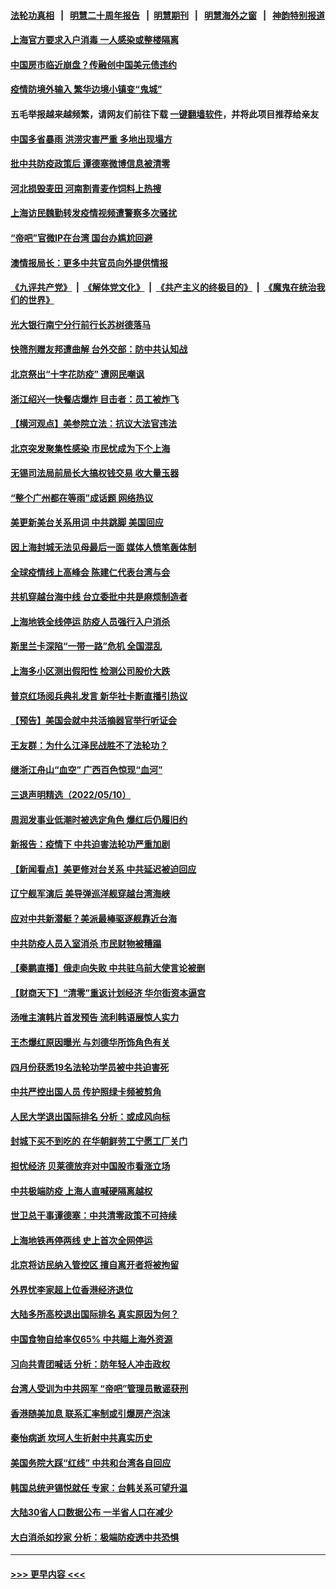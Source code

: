 #### [法轮功真相](https://github.com/gfw-breaker/truth/blob/master/README.md?t=0) &nbsp;&nbsp;|&nbsp;&nbsp; [明慧二十周年报告](https://github.com/gfw-breaker/mh-reports/blob/master/README.md?t=0) &nbsp;&nbsp;|&nbsp;&nbsp;[明慧期刊](https://github.com/gfw-breaker/mh-qikan) &nbsp;&nbsp;|&nbsp;&nbsp; [明慧海外之窗](https://github.com/gfw-breaker/mh-news/blob/master/README.md?t=0) &nbsp;&nbsp;|&nbsp;&nbsp; [神韵特别报道](https://github.com/gfw-breaker/mh-news/blob/master/shenyun.md?t=0)
#### [上海官方要求入户消毒 一人感染或整楼隔离](../pages/nsc413/n13733427.md?t=05120001) 
#### [中国房市临近崩盘？传融创中国美元债违约](../pages/nsc413/n13733285.md?t=05120001) 
#### [疫情防境外输入 繁华边境小镇变“鬼城”](../pages/nsc413/n13732729.md?t=05120001) 
#### 五毛举报越来越频繁，请网友们前往下载 [一键翻墙软件](https://github.com/gfw-breaker/ssr-accounts)，并将此项目推荐给亲友
#### [中国多省暴雨 洪涝灾害严重 多地出现塌方](../pages/nsc413/n13733107.md?t=05120001) 
#### [批中共防疫政策后 谭德塞微博信息被清零](../pages/nsc413/n13733099.md?t=05120001) 
#### [河北损毁麦田 河南割青麦作饲料上热搜](../pages/nsc413/n13733036.md?t=05120001) 
#### [上海访民魏勤转发疫情视频遭警察多次骚扰](../pages/nsc413/n13733148.md?t=05120001) 
#### [“帝吧”官微IP在台湾 国台办尴尬回避](../pages/nsc413/n13733056.md?t=05120001) 
#### [澳情报局长：更多中共官员向外提供情报](../pages/nsc413/n13732119.md?t=05120001) 
#### [《九评共产党》](https://github.com/begood0513/9ping.md/blob/master/README.md) &nbsp;|&nbsp; [《解体党文化》](../../../../jtdwh.md/blob/master/README.md)  &nbsp;|&nbsp; [《共产主义的终极目的》](../../../../gczydzjmd.md/blob/master/README.md) &nbsp;|&nbsp; [《魔鬼在统治我们的世界》](../../../../mgztzwmdsj.md/blob/master/README.md) 
#### [光大银行南宁分行前行长苏树德落马](../pages/nsc413/n13733109.md?t=05120001) 
#### [快筛剂赠友邦遭曲解 台外交部：防中共认知战](../pages/nsc413/n13733108.md?t=05120001) 
#### [北京祭出“十字花防疫” 遭网民嘲讽](../pages/nsc413/n13733054.md?t=05120001) 
#### [浙江绍兴一快餐店爆炸 目击者：员工被炸飞](../pages/nsc413/n13733008.md?t=05120001) 
#### [【横河观点】美参院立法：抗议大法官违法](../pages/nsc413/n13732500.md?t=05120001) 
#### [北京突发聚集性感染 市民忧成为下个上海](../pages/nsc413/n13732920.md?t=05120001) 
#### [无锡司法局前局长大搞权钱交易 收大量玉器](../pages/nsc413/n13732922.md?t=05120001) 
#### [“整个广州都在等雨”成话题 网络热议](../pages/nsc413/n13732931.md?t=05120001) 
#### [美更新美台关系用词 中共跳脚 美国回应](../pages/nsc413/n13732638.md?t=05120001) 
#### [因上海封城无法见母最后一面 媒体人愤笔轰体制](../pages/nsc413/n13732917.md?t=05120001) 
#### [全球疫情线上高峰会 陈建仁代表台湾与会](../pages/nsc413/n13732801.md?t=05120001) 
#### [共机穿越台海中线 台立委批中共是麻烦制造者](../pages/nsc413/n13732803.md?t=05120001) 
#### [上海地铁全线停运 防疫人员强行入户消杀](../pages/nsc413/n13732933.md?t=05120001) 
#### [斯里兰卡深陷“一带一路”危机 全国混乱](../pages/nsc413/n13732915.md?t=05120001) 
#### [上海多小区测出假阳性 检测公司股价大跌](../pages/nsc413/n13732743.md?t=05120001) 
#### [普京红场阅兵典礼发言 新华社卡断直播引热议](../pages/nsc413/n13732502.md?t=05120001) 
#### [【预告】美国会就中共活摘器官举行听证会](../pages/nsc413/n13732843.md?t=05120001) 
#### [王友群：为什么江泽民战胜不了法轮功？](../pages/nsc413/n13732367.md?t=05120001) 
#### [继浙江舟山“血空” 广西百色惊现“血河”](../pages/nsc413/n13732745.md?t=05120001) 
#### [三退声明精选（2022/05/10）](../pages/nsc413/n13732747.md?t=05120001) 
#### [周润发事业低潮时被选定角色 爆红后仍履旧约](../pages/nsc413/n13732486.md?t=05120001) 
#### [新报告：疫情下 中共迫害法轮功严重加剧](../pages/nsc413/n13732612.md?t=05120001) 
#### [【新闻看点】美更修对台关系 中共延迟被迫回应](../pages/nsc413/n13732496.md?t=05120001) 
#### [辽宁舰军演后 美导弹巡洋舰穿越台湾海峡](../pages/nsc413/n13732460.md?t=05120001) 
#### [应对中共新潜艇？美派最棒驱逐舰靠近台海](../pages/nsc413/n13732480.md?t=05120001) 
#### [中共防疫人员入室消杀 市民财物被糟蹋](../pages/nsc413/n13732494.md?t=05120001) 
#### [【秦鹏直播】俄走向失败 中共驻乌前大使言论被删](../pages/nsc413/n13732487.md?t=05120001) 
#### [【财商天下】“清零”重返计划经济 华尔街资本逼宫](../pages/nsc413/n13732331.md?t=05120001) 
#### [汤唯主演韩片首发预告 流利韩语展惊人实力](../pages/nsc413/n13732417.md?t=05120001) 
#### [王杰爆红原因曝光 与刘德华所饰角色有关](../pages/nsc413/n13731611.md?t=05120001) 
#### [四月份获悉19名法轮功学员被中共迫害死](../pages/nsc413/n13731456.md?t=05120001) 
#### [中共严控出国人员 传护照绿卡频被剪角](../pages/nsc413/n13732392.md?t=05120001) 
#### [人民大学退出国际排名 分析：或成风向标](../pages/nsc413/n13732204.md?t=05120001) 
#### [封城下买不到吃的 在华朝鲜劳工宁愿工厂关门](../pages/nsc413/n13732368.md?t=05120001) 
#### [担忧经济 贝莱德放弃对中国股市看涨立场](../pages/nsc413/n13732374.md?t=05120001) 
#### [中共极端防疫 上海人直喊硬隔离越权](../pages/nsc413/n13732359.md?t=05120001) 
#### [世卫总干事谭德塞：中共清零政策不可持续](../pages/nsc413/n13732334.md?t=05120001) 
#### [上海地铁再停两线 史上首次全网停运](../pages/nsc413/n13732303.md?t=05120001) 
#### [北京将访民纳入管控区 擅自离开者将被拘留](../pages/nsc413/n13732205.md?t=05120001) 
#### [外界忧李家超上位香港经济退位](../pages/nsc413/n13732290.md?t=05120001) 
#### [大陆多所高校退出国际排名 真实原因为何？](../pages/nsc413/n13732079.md?t=05120001) 
#### [中国食物自给率仅65% 中共瞄上海外资源](../pages/nsc413/n13732272.md?t=05120001) 
#### [习向共青团喊话 分析：防年轻人冲击政权](../pages/nsc413/n13732150.md?t=05120001) 
#### [台湾人受训为中共网军 “帝吧”管理员散谣获刑](../pages/nsc413/n13732240.md?t=05120001) 
#### [香港随美加息 联系汇率制或引爆房产泡沫](../pages/nsc413/n13732223.md?t=05120001) 
#### [秦怡病逝 坎坷人生折射中共真实历史](../pages/nsc413/n13731405.md?t=05120001) 
#### [美国务院大踩“红线” 中共和台湾各自回应](../pages/nsc413/n13732069.md?t=05120001) 
#### [韩国总统尹锡悦就任 专家：台韩关系可望升温](../pages/nsc413/n13732002.md?t=05120001) 
#### [大陆30省人口数据公布 一半省人口在减少](../pages/nsc413/n13732036.md?t=05120001) 
#### [大白消杀如抄家 分析：极端防疫透中共恐惧](../pages/nsc413/n13732034.md?t=05120001) 

----
#### [ >>> 更早内容 <<< ](../indexes/nsc413-earlier.md)
